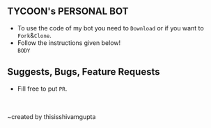 ## TYCOON's PERSONAL BOT
* To use the code of my bot you need to `Download` or if you want to `Fork`&`Clone`.<br>
* Follow the instructions given below!<br>
`BODY`

## Suggests, Bugs, Feature Requests
* Fill free to put `PR`.
 <br>
 <br>~created by thisisshivamgupta
